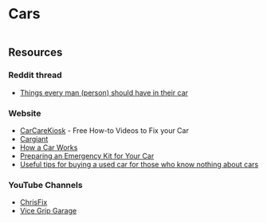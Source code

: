 # Cars

<figure><img src="https://i.imgur.com/FUQBwoQ.jpeg" alt=""><figcaption></figcaption></figure>

## Resources

### Reddit thread

* [Things every man (person) should have in their car](https://i.imgur.com/FUQBwoQ.jpg)

### Website

* [CarCareKiosk](https://www.carcarekiosk.com/) - Free How-to Videos to Fix your Car
* [Cargiant](https://www.cargiant.co.uk/)
* [How a Car Works](https://www.howacarworks.com/)
* [Preparing an Emergency Kit for Your Car](https://www.getprepared.gc.ca/cnt/rsrcs/sfttps/tp201012-en.aspx)
* [Useful tips for buying a used car for those who know nothing about cars](https://www.reddit.com/r/YouShouldKnow/comments/uffgnk/ysk_useful_tips_for_buying_a_used_car_for_those/)

### YouTube Channels

* [ChrisFix](https://www.youtube.com/@chrisfix/videos)
* [Vice Grip Garage](https://www.youtube.com/@ViceGripGarage/videos)
